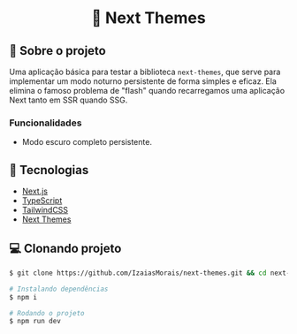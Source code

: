 <h1 align='center'>
    🎨 Next Themes
</h1>

## 📃 Sobre o projeto

Uma aplicação básica para testar a biblioteca `next-themes`, que serve para implementar um modo noturno persistente de forma simples e eficaz. Ela elimina o famoso problema de "flash" quando recarregamos uma aplicação Next tanto em SSR quando SSG.

### Funcionalidades

- Modo escuro completo persistente.

## 🚀 Tecnologias

- [Next.js](https://nextjs.org/)
- [TypeScript](https://www.typescriptlang.org/)
- [TailwindCSS](https://tailwindcss.com/)
- [Next Themes](https://www.npmjs.com/package/next-themes)

## 💻 Clonando projeto

```bash
$ git clone https://github.com/IzaiasMorais/next-themes.git && cd next-themes
```

```bash
# Instalando dependências
$ npm i

# Rodando o projeto
$ npm run dev

```
